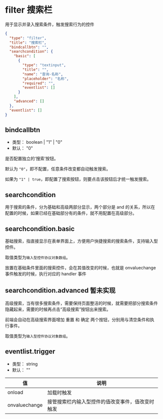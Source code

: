# filter 搜索栏
用于显示并录入搜索条件，触发搜索行为的控件


```json
{
  "type": "filter",
  "title": "搜索栏",
  "bindcallbtn": "",
  "searchcondition": {
    "basic": [
      {
        "type": "textinput",
        "title": "",
        "name": "查询-名称",
        "placeholder": "名称",
        "required": "",
        "eventlist": []
      }
    ],
    "advanced": []
  },
  "eventlist": []
}
```


## bindcallbtn
+ 类型： boolean | "1" | "0"
+ 默认： "0"

是否配置独立的‘搜索’按钮。

默认为 `"0"`，即不配置，任意条件改变都自动触发搜索。

如果为 `"1" | true`，即配置了搜索按钮，则要点击该按钮后才统一触发搜索。

## searchcondition
用于搜索的条件，分为基础和高级两部分显示，两个部分是 and 的关系，所以在配置的时候，如果已经在基础部分有的条件，就不用配置在高级部分。

## searchcondition.basic
基础搜索，指直接显示在表单界面上，方便用户快捷搜索的搜索条件，支持输入型控件。

取值类型为`输入型控件协议对象数组`。

放置在基础条件里面的搜索控件，会在其值改变的时候，也就是 onvaluechange 事件触发的时候，执行对应的 handler 事件

## searchcondition.advanced 暂未实现
高级搜索，当有很多搜索条件，需要保持页面整洁的时候，就需要把部分搜索条件隐藏起来，需要的时候再点击“高级搜索”按钮出来搜索。

前端会自动在高级搜索界面增加 重置 和 确定 两个按钮，分别用与清空条件和执行事件。

取值类型为`输入型控件协议对象数组`。

## eventlist.trigger
+ 类型： string
+ 默认： ""

| 值 | 说明 |
| ---- | ---- |
| onload | 加载时触发 |
| onvaluechange | 接管搜索栏内输入型控件的值改变事件，值改变时触发 |
